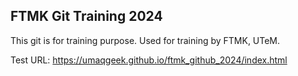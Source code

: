 ## FTMK Git Training 2024
This git is for training purpose. Used for training by FTMK, UTeM.

Test URL: https://umaqgeek.github.io/ftmk_github_2024/index.html